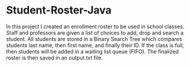 # Student-Roster-Java

In this project I created an enrollment roster to be used in school classes. Staff and professors are given a list of choices to add, drop and search a student. All students are stored in a Binary Search Tree which compares students last name, then first name, and finally their ID. If the class is full, then students will be added in a waiting list queue (FIFO). The finalized roster is then saved in an output.txt file.
